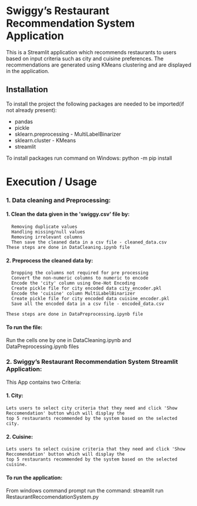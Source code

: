 # Swiggy’s Restaurant Recommendation System Application

This is a Streamlit application which recommends restaurants to users based on input criteria such as city and cuisine preferences. The recommendations are generated using KMeans clustering and are displayed in the application.

## Installation

To install the project the following packages are needed to be imported(if not already present):

- pandas
- pickle
- sklearn.preprocessing - MultiLabelBinarizer
- sklearn.cluster - KMeans
- streamlit

To install packages run command on Windows: 
python -m pip install <Package Name>

# Execution / Usage

### 1. Data cleaning and Preprocessing:

  #### 1. Clean the data given in the 'swiggy.csv' file by:
  
      Removing duplicate values
      Handling missing/null values
      Removing irrelevant columns
      Then save the cleaned data in a csv file - cleaned_data.csv
    These steps are done in DataCleaning.ipynb file

  #### 2. Preprocess the cleaned data by:
  
      Dropping the columns not required for pre processing
      Convert the non-numeric columns to numeric to encode
      Encode the 'city' column using One-Hot Encoding
      Create pickle file for city encoded data city_encoder.pkl
      Encode the 'cuisine' column MultiLabelBinarizer
      Create pickle file for city encoded data cuisine_encoder.pkl
      Save all the encoded data in a csv file - encoded_data.csv
  
    These steps are done in DataPreprocessing.ipynb file

#### To run the file:
Run the cells one by one in DataCleaning.ipynb and DataPreprocessing.ipynb files

### 2. Swiggy’s Restaurant Recommendation System Streamlit Application:

  This App contains two Criteria:
  
  #### 1. City:
    Lets users to select city criteria that they need and click 'Show Reccomendation' button which will display the 
    top 5 restaurants recommended by the system based on the selected city.
  
  #### 2. Cuisine: 
    Lets users to select cuisine criteria that they need and click 'Show Reccomendation' button which will display the 
    top 5 restaurants recommended by the system based on the selected cuisine.

#### To run the application:
  From windows command prompt run the command: 
  streamlit run <path of the file> RestaurantReccomendationSystem.py

